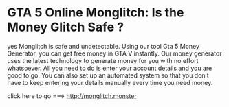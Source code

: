 # GTA 5 Online Monglitch: Is the Money Glitch Safe ?

yes Monglitch is safe and undetectable. Using our tool Gta 5 Money Generator, you can get free money in GTA V instantly. Our money generator uses the latest technology to generate money for you with no effort whatsoever. All you need to do is enter your account details and you are good to go. You can also set up an automated system so that you don’t have to keep entering your details manually every time you need money.

click here to go ===> http://monglitch.monster
